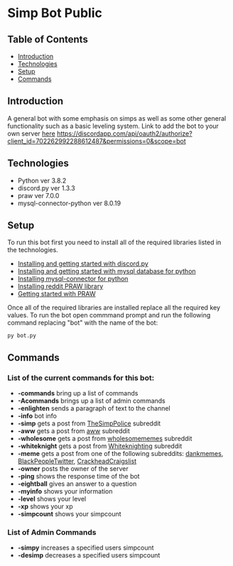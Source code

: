 # Simp Bot Public

## Table of Contents

* [Introduction](#introduction)
* [Technologies](#technologies)
* [Setup](#setup)
* [Commands](#commands)

## Introduction

A general bot with some emphasis on simps as well as some other general functionality such as a basic leveling system.
Link to add the bot to your own server [here](https://discordapp.com/api/oauth2/authorize?client_id=702262992288612487&permissions=0&scope=bot)
https://discordapp.com/api/oauth2/authorize?client_id=702262992288612487&permissions=0&scope=bot

## Technologies
* Python ver 3.8.2
* discord.py ver 1.3.3
* praw ver 7.0.0
* mysql-connector-python ver 8.0.19

## Setup
To run this bot first you need to install all of the required libraries listed in the technologies.
* [Installing and getting started with discord.py](https://discordpy.readthedocs.io/en/latest/intro.html)
* [Installing and getting started with mysql database for python](https://pythonspot.com/mysql-with-python/)
* [Installing mysql-connector for python](https://www.mysqltutorial.org/getting-started-mysql-python-connector/)
* [Installing reddit PRAW library](https://praw.readthedocs.io/en/latest/getting_started/installation.html)
* [Getting started with PRAW](https://praw.readthedocs.io/en/latest/getting_started/quick_start.html)

Once all of the required libraries are installed replace all the required key values.
To run the bot open commmand prompt and run the following command replacing "bot" with the name of the bot:
```
py bot.py
```

## Commands
### List of the current commands for this bot:
* __-commands__ bring up a list of commands
* __-Acommands__ brings up a list of admin commands
* __-enlighten__ sends a paragraph of text to the channel
* __-info__ bot info
* __-simp__ gets a post from [TheSimpPolice](https://www.reddit.com/r/TheSimpPolice/) subreddit
* __-aww__ gets a post from [aww](https://www.reddit.com/r/aww/) subreddit
* __-wholesome__ gets a post from [wholesomememes](https://www.reddit.com/r/wholesomememes/) subreddit
* __-whiteknight__ gets a post from [Whiteknighting](https://www.reddit.com/r/Whiteknighting/) subreddit
* __-meme__ gets a post from one of the following subreddits: [dankmemes](https://www.reddit.com/r/dankmemes/), [BlackPeopleTwitter](https://www.reddit.com/r/BlackPeopleTwitter/), [CrackheadCraigslist](https://www.reddit.com/r/CrackheadCraigslist/)
* __-owner__ posts the owner of the server
* __-ping__ shows the response time of the bot
* __-eightball__ gives an answer to a question
* __-myinfo__ shows your information
* __-level__ shows your level
* __-xp__ shows your xp
* __-simpcount__ shows your simpcount

### List of Admin Commands
* __-simpy__ increases a specified users simpcount
* __-desimp__ decreases a specified users simpcount
